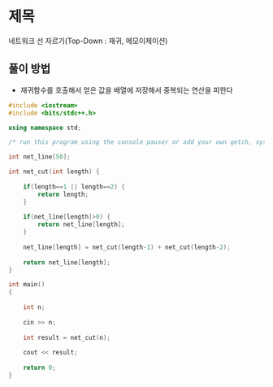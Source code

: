 # 제목
네트워크 선 자르기(Top-Down : 재귀, 메모이제이션)
## 풀이 방법
- 재귀함수를 호출해서 얻은 값을 배열에 저장해서 중복되는 연산을 피한다

```c++
#include <iostream>
#include <bits/stdc++.h>

using namespace std; 

/* run this program using the console pauser or add your own getch, system("pause") or input loop */

int net_line[50];

int net_cut(int length) {
	
	if(length==1 || length==2) {
		return length;
	}
	
	if(net_line[length]>0) {
		return net_line[length];
	}
	
	net_line[length] = net_cut(length-1) + net_cut(length-2);
	
	return net_line[length];
}

int main()
{
	
	int n;
	
	cin >> n;
	
	int result = net_cut(n);
	
	cout << result;
		
	return 0;	
}
```
